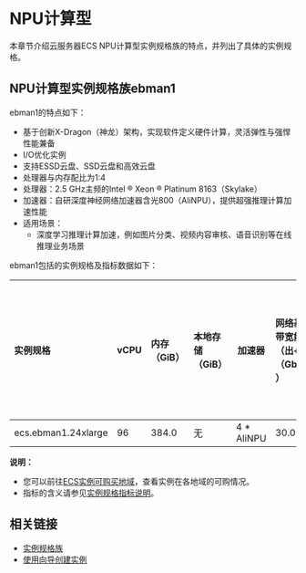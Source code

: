 # NPU计算型

本章节介绍云服务器ECS NPU计算型实例规格族的特点，并列出了具体的实例规格。

## NPU计算型实例规格族ebman1

ebman1的特点如下：

-   基于创新X-Dragon（神龙）架构，实现软件定义硬件计算，灵活弹性与强悍性能兼备
-   I/O优化实例
-   支持ESSD云盘、SSD云盘和高效云盘
-   处理器与内存配比为1:4
-   处理器：2.5 GHz主频的Intel ® Xeon ® Platinum 8163（Skylake）
-   加速器：自研深度神经网络加速器含光800（AliNPU），提供超强推理计算加速性能
-   适用场景：
    -   深度学习推理计算加速，例如图片分类、视频内容审核、语音识别等在线推理业务场景

ebman1包括的实例规格及指标数据如下：

|实例规格|vCPU|内存（GiB）|本地存储（GiB）|加速器|网络基础带宽能力（出+入）（Gbit/s）|网络收发包能力（出+入）（万PPS）|支持IPv6|多队列|弹性网卡（包括一块主网卡）|单块弹性网卡的私有IP|
|:---|:---|:------|:--------|---|:--------------------|:-----------------|:-----|:--|:------------|-----------|
|ecs.ebman1.24xlarge|96|384.0|无|4 \* AliNPU|30.0|450|是|8|32|10|

**说明：**

-   您可以前往[ECS实例可购买地域](https://ecs-buy.aliyun.com/instanceTypes/#/instanceTypeByRegion)，查看实例在各地域的可购情况。
-   指标的含义请参见[实例规格指标说明](/cn.zh-CN/实例/实例规格族.md)。

## 相关链接

-   [实例规格族](/cn.zh-CN/实例/实例规格族.md)
-   [使用向导创建实例](/cn.zh-CN/实例/创建实例/使用向导创建实例.md)

